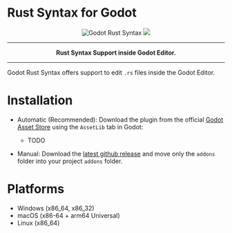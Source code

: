 # Rust Syntax for Godot

<p align="center">
        <img src="https://github.com/appsinacup/gdrust-syntax/actions/workflows/runner.yml/badge.svg?branch=main"
            alt="Godot Rust Syntax"></a>
        <img src="https://img.shields.io/badge/Godot-4.2-%23478cbf?logo=godot-engine&logoColor=white" />
</p>


-----

<p align = "center">
<b>Rust Syntax Support inside Godot Editor. </b>
</p>

-----

Godot Rust Syntax offers support to edit `.rs` files inside the Godot Editor.

# Installation

- Automatic (Recommended): Download the plugin from the official [Godot Asset Store](https://godotengine.org/asset-library/asset/2267) using the `AssetLib` tab in Godot:
    - TODO

- Manual: Download the [latest github release](https://github.com/appsinacup/gdrust-syntax/releases/latest) and move only the `addons` folder into your project `addons` folder.

# Platforms

- Windows (x86_64, x86_32)
- macOS (x86-64 + arm64 Universal)
- Linux (x86_64)
